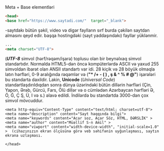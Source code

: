 Meta + Base elementləri

```html
<head>
<base href="https://www.saytadi.com/"  target="_blank">  
```
 -saytdakı bütün şəkil, video və digər faylların sırf burda çəkilən saytdan almasını qeyd edir. başqa hostingdəki (sayt yaddaşındakı) fayllar yüklənmir.
```html
...
<meta charset="UTF-8">
```
(***UTF-8*** simvol (hərf/rəqəm/işarə) toplusu olan bir beynəlxaq simvol standartıdır.
Normalda HTML5-dən öncə kompüterlərdə ASCII və yaxud 255 simvoldan ibarət olan ANSII standartı var idi. 28 kiçik və 28 böyük olmaqla latın hərfləri, 0-9 aralığında rəqəmlər və  (**"* /+ - ( ) , ş & ^ % # @"**)  işarələri bu standarta daxildir.
Lakin, **Unicode** (*Universal Code*) standartlaşdırıldıqdan sonra dünya üzərindəki bütün dillərin hərfləri (Çin, Yapon, Ərəb, Gürcü, Fars, Ölü dillər və o cümlədən Azərbaycan hərfləri Ə, Ö, Ğ, Ç Ş, Ü, I və s.) əlavə edildi. İndilərdə bu standartda 3000-dən çox simvol mövcuddur. 

```
<meta http-equiv="Content-Type" content="text/html; charset=utf-8"> 
<meta name="description" content="Sayt haqqında bilgi">
<meta name="keywords" content="Acar soz, Açar Söz, HTML, DƏRSLİK" >
<meta name="author" content="Müəllif S-n Amil" >
<meta name="viwport" content="width-device-width", "initial-scale=1.0" >  (cihazınızın ekran ölçüsünə görə veb səhifənin uyğunlaşması, saytın ekrana uzlaşması.

</head>
```
